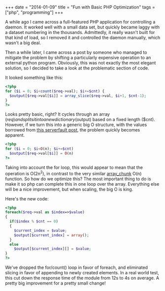 +++
date = "2014-01-09"
title = "Fun with Basic PHP Optimization"
tags = ["php", "programming"]
+++

A while ago I came across a full-featured PHP application for controlling a daemon. It worked well with a small data set, but quickly became laggy with a dataset numbering in the thousands. Admittedly, it really wasn't built for that kind of load, so I removed it and controlled the daemon manually, which wasn't a big deal.

Then a while later, I came across a post by someone who managed to mitigate the problem by shifting a particularly expensive operation to an external python program. Obviously, this was not exactly the most elegant solution, so I decided to take a look at the problematic section of code.

It looked something like this:

``` php
<?php
for ($i = 0; $i<count($req->val); $i+=$cnt) {
  $output[$req->val[$i]] = array_slice($req->val, $i+1, $cnt-1);
}
?>
```


Looks pretty basic, right? It cycles through an array ($req) and splits it into a new dictionary ($output) based on a fixed length ($cnt). However, if we turn this into a generic big O structure, with the values borrowed from [this serverfault post](http://stackoverflow.com/a/2484455), the problem quickly becomes apparent.

``` php
<?php
for ($i = 0; $i<O(n); $i+=$cnt)
  $output[$req->val[$i]] = O(n)
?>
```

Taking into account the for loop, this would appear to mean that the operation is O(2n<sup>2</sup>), in contrast to the very similar [array_chunk](http://www.php.net/manual/en/function.array-chunk.php) O(n) function. So how do we optimize this? The most important thing to do is make it so php can complete this in one loop over the array. Everything else will be a nice improvement, but when scaling, the big O is king.

Here's the new code:

``` php
<?php
foreach($req->val as $index=>$value)
{
  if($index % $cnt == 0)
  {
    $current_index = $value;
    $output[$current_index] = array();
  }
  else
    $output[$current_index][] = $value;
}
?>
```

We've dropped the for/count() loop in favor of foreach, and eliminated slicing in favor of appending to newly created elements. In a real world test, this cut down the response time of the module from 12s to 4s on average. A pretty big improvement for a pretty small change!
